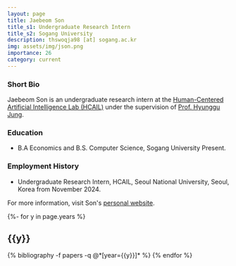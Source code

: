 ```yaml
---
layout: page
title: Jaebeom Son
title_s1: Undergraduate Research Intern
title_s2: Sogang University
description: thswoqja98 [at] sogang.ac.kr
img: assets/img/json.png
importance: 26
category: current
---
```


### Short Bio
<p>Jaebeom Son is an undergraduate research intern at the <a href="http://hcail.snu.ac.kr">Human-Centered Artificial Intelligence Lab (HCAIL)</a> under the supervision of <a href="http://hyunggujung.com">Prof. Hyunggu Jung</a>.
</p>

### Education
<ul>
<li>B.A Economics and B.S. Computer Science, Sogang University Present.
</li>
</ul>

### Employment History
<ul>
<li>Undergraduate Research Intern, HCAIL, Seoul National University, Seoul, Korea from November 2024.
</li>
</ul>

For more information, visit Son's [personal website](https://jaebeom.notion.site/JAEBEOM-SON-ffd1cbc5af3b4ceca83d56f4c44a116e).

<!-- _pages/publications.md -->
<div class="publications">

{%- for y in page.years %}
  <h2 class="year">{{y}}</h2>
  {% bibliography -f papers -q @*[year={{y}}]* %}
{% endfor %}

</div>
